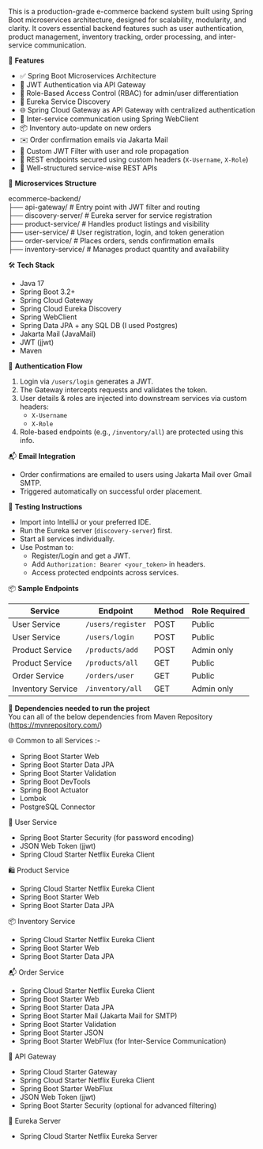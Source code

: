 This is a production-grade e-commerce backend system built using Spring Boot microservices architecture, designed for scalability, modularity, and clarity. It covers essential backend features such as user authentication, product management, inventory tracking, order processing, and inter-service communication.


🚀 **Features**

- ✅ Spring Boot Microservices Architecture
- 🔑 JWT Authentication via API Gateway
- 🛂 Role-Based Access Control (RBAC) for admin/user differentiation
- 🧩 Eureka Service Discovery
- 🌐 Spring Cloud Gateway as API Gateway with centralized authentication
- 🔄 Inter-service communication using Spring WebClient
- 📦 Inventory auto-update on new orders
- ✉️ Order confirmation emails via Jakarta Mail
- 🔐 Custom JWT Filter with user and role propagation
- 🧪 REST endpoints secured using custom headers (`X-Username`, `X-Role`)
- 📄 Well-structured service-wise REST APIs


🧱 **Microservices Structure**

ecommerce-backend/ 
</br>   ├── api-gateway/ # Entry point with JWT filter and routing
</br>   ├── discovery-server/ # Eureka server for service registration
</br>   ├── product-service/ # Handles product listings and visibility
</br>   ├── user-service/ # User registration, login, and token generation
</br>   ├── order-service/ # Places orders, sends confirmation emails
</br>   ├── inventory-service/ # Manages product quantity and availability


🛠️ **Tech Stack**

- Java 17
- Spring Boot 3.2+
- Spring Cloud Gateway
- Spring Cloud Eureka Discovery
- Spring WebClient
- Spring Data JPA + any SQL DB (I used Postgres)
- Jakarta Mail (JavaMail)
- JWT (jjwt)
- Maven

🔐 **Authentication Flow**

1. Login via `/users/login` generates a JWT.
2. The Gateway intercepts requests and validates the token.
3. User details & roles are injected into downstream services via custom headers:
   - `X-Username`
   - `X-Role`
4. Role-based endpoints (e.g., `/inventory/all`) are protected using this info.



📬 **Email Integration**

- Order confirmations are emailed to users using Jakarta Mail over Gmail SMTP.
- Triggered automatically on successful order placement.


🧪 **Testing Instructions**

- Import into IntelliJ or your preferred IDE.
- Run the Eureka server (`discovery-server`) first.
- Start all services individually.
- Use Postman to:
  - Register/Login and get a JWT.
  - Add `Authorization: Bearer <your_token>` in headers.
  - Access protected endpoints across services.

📦 **Sample Endpoints**

| Service           | Endpoint                        | Method | Role Required  |
|-------------------|---------------------------------|--------|----------------|
| User Service      | `/users/register`               | POST   | Public         |
| User Service      | `/users/login`                  | POST   | Public         |
| Product Service   | `/products/add`                 | POST   | Admin only     |
| Product Service   | `/products/all`                 | GET    | Public         |
| Order Service     | `/orders/user`                  | GET    | Public         |
| Inventory Service | `/inventory/all`                | GET    | Admin only     |



🧩 **Dependencies needed to run the project**
<br/> You can all of the below dependencies from Maven Repository (https://mvnrepository.com/)

🌐 Common to all Services :-
- Spring Boot Starter Web
- Spring Boot Starter Data JPA
- Spring Boot Starter Validation
- Spring Boot DevTools
- Spring Boot Actuator
- Lombok
- PostgreSQL Connector

👤 User Service
- Spring Boot Starter Security (for password encoding)
- JSON Web Token (jjwt)
- Spring Cloud Starter Netflix Eureka Client

🛍️ Product Service
- Spring Cloud Starter Netflix Eureka Client
- Spring Boot Starter Web
- Spring Boot Starter Data JPA

📦 Inventory Service
- Spring Cloud Starter Netflix Eureka Client
- Spring Boot Starter Web
- Spring Boot Starter Data JPA

📬 Order Service
- Spring Cloud Starter Netflix Eureka Client
- Spring Boot Starter Web
- Spring Boot Starter Data JPA
- Spring Boot Starter Mail (Jakarta Mail for SMTP)
- Spring Boot Starter Validation
- Spring Boot Starter JSON
- Spring Boot Starter WebFlux (for Inter-Service Communication)

🚪 API Gateway
- Spring Cloud Starter Gateway
- Spring Cloud Starter Netflix Eureka Client
- Spring Boot Starter WebFlux
- JSON Web Token (jjwt)
- Spring Boot Starter Security (optional for advanced filtering)

🧭 Eureka Server
- Spring Cloud Starter Netflix Eureka Server
